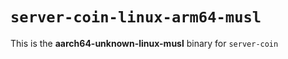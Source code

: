 # `server-coin-linux-arm64-musl`

This is the **aarch64-unknown-linux-musl** binary for `server-coin`
